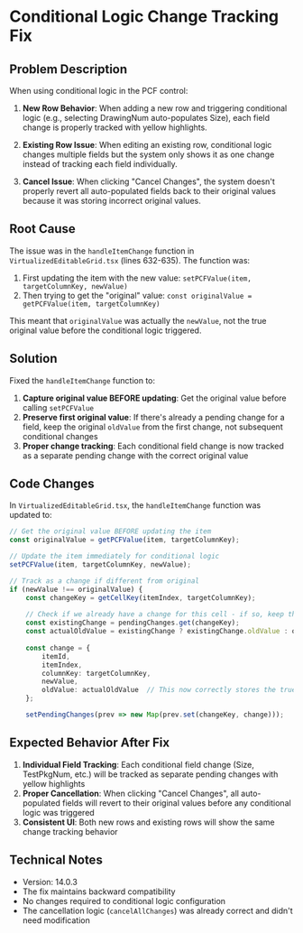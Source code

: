 # Conditional Logic Change Tracking Fix

## Problem Description

When using conditional logic in the PCF control:

1. **New Row Behavior**: When adding a new row and triggering conditional logic (e.g., selecting DrawingNum auto-populates Size), each field change is properly tracked with yellow highlights.

2. **Existing Row Issue**: When editing an existing row, conditional logic changes multiple fields but the system only shows it as one change instead of tracking each field individually.

3. **Cancel Issue**: When clicking "Cancel Changes", the system doesn't properly revert all auto-populated fields back to their original values because it was storing incorrect original values.

## Root Cause

The issue was in the `handleItemChange` function in `VirtualizedEditableGrid.tsx` (lines 632-635). The function was:

1. First updating the item with the new value: `setPCFValue(item, targetColumnKey, newValue)`
2. Then trying to get the "original" value: `const originalValue = getPCFValue(item, targetColumnKey)`

This meant that `originalValue` was actually the `newValue`, not the true original value before the conditional logic triggered.

## Solution

Fixed the `handleItemChange` function to:

1. **Capture original value BEFORE updating**: Get the original value before calling `setPCFValue`
2. **Preserve first original value**: If there's already a pending change for a field, keep the original `oldValue` from the first change, not subsequent conditional changes
3. **Proper change tracking**: Each conditional field change is now tracked as a separate pending change with the correct original value

## Code Changes

In `VirtualizedEditableGrid.tsx`, the `handleItemChange` function was updated to:

```typescript
// Get the original value BEFORE updating the item
const originalValue = getPCFValue(item, targetColumnKey);

// Update the item immediately for conditional logic
setPCFValue(item, targetColumnKey, newValue);

// Track as a change if different from original
if (newValue !== originalValue) {
    const changeKey = getCellKey(itemIndex, targetColumnKey);
    
    // Check if we already have a change for this cell - if so, keep the original oldValue
    const existingChange = pendingChanges.get(changeKey);
    const actualOldValue = existingChange ? existingChange.oldValue : originalValue;
    
    const change = {
        itemId,
        itemIndex,
        columnKey: targetColumnKey,
        newValue,
        oldValue: actualOldValue  // This now correctly stores the true original value
    };

    setPendingChanges(prev => new Map(prev.set(changeKey, change)));
```

## Expected Behavior After Fix

1. **Individual Field Tracking**: Each conditional field change (Size, TestPkgNum, etc.) will be tracked as separate pending changes with yellow highlights
2. **Proper Cancellation**: When clicking "Cancel Changes", all auto-populated fields will revert to their original values before any conditional logic was triggered
3. **Consistent UI**: Both new rows and existing rows will show the same change tracking behavior

## Technical Notes

- Version: 14.0.3
- The fix maintains backward compatibility
- No changes required to conditional logic configuration
- The cancellation logic (`cancelAllChanges`) was already correct and didn't need modification
